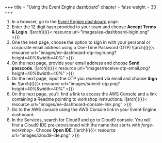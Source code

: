 +++
title = "Using the Event Engine dashboard"
chapter = false
weight = 30
+++

1. In a browser, go to the [Event Engine dashboard](https://dashboard.eventengine.run/) page.
2. Enter the 12 digit hash provided to your team and choose **Accept Terms & Login**.
![arch](({{< resource url="images/ee-dashboard-login.png" >}})
3. One the next page, choose the option to sign in with your personal or corporate email address using a One-Time Password (OTP)
![arch](({{< resource url="images/ee-dashboard-otp-login.png?height=40%&width=40%" >}})
4. On the next page, provide your email address and choose **Send passcode**.
![arch](({{< resource url="images/receive-otp-email.png?height=40%&width=40%" >}})   
5. On the next page, input the OTP you received via email and choose **Sign in**.
![arch](({{< resource url="images/submit-otp.png?height=40%&width=40%" >}})   
6. On the next page, you'll find a link to access the AWS Console and a link containing a Readme pointing to workshop instructions.
![arch](({{< resource url="images/ee-dashboard-console-link.png" >}})
7. Go to the AWS console using the AWS Console link in your Event Engine dashboard.
8. In the Services, search for Cloud9 and go to Cloud9 console. You will find a Cloud9 IDE pre-provisioned with the name that starts with *forge-workshop-*. Choose **Open IDE**.
![arch](({{< resource url="images/cloud9-ide.png" >}})